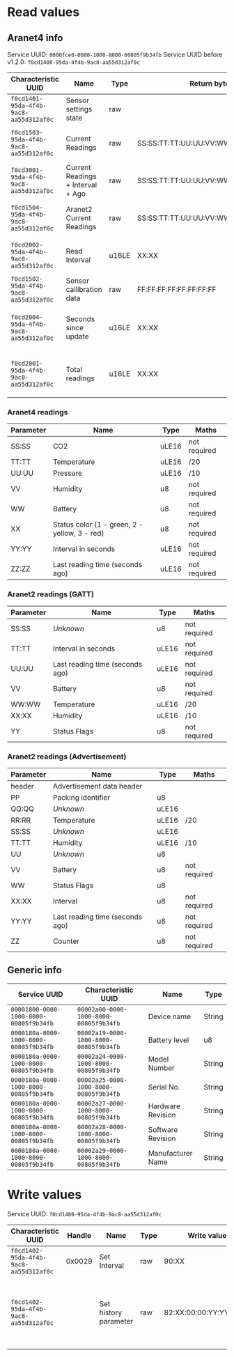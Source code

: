 # Read values
## Aranet4 info
Service UUID: `0000fce0-0000-1000-8000-00805f9b34fb`
Service UUID before v1.2.0: `f0cd1400-95da-4f4b-9ac8-aa55d312af0c`

| Characteristic UUID                    | Name                              | Type       | Return bytes                           | Values                           |
|----------------------------------------|-----------------------------------|------------|----------------------------------------|----------------------------------|
| `f0cd1401-95da-4f4b-9ac8-aa55d312af0c` | Sensor settings state             | raw        |                                        |                                  |
| `f0cd1503-95da-4f4b-9ac8-aa55d312af0c` | Current Readings                  | raw        | SS:SS:TT:TT:UU:UU:VV:WW:XX             | See Aranet4 readings table       |
| `f0cd3001-95da-4f4b-9ac8-aa55d312af0c` | Current Readings + Interval + Ago | raw        | SS:SS:TT:TT:UU:UU:VV:WW:XX:YY:YY:ZZ:ZZ | See Aranet4 readings table       |
| `f0cd1504-95da-4f4b-9ac8-aa55d312af0c` | Aranet2 Current Readings          | raw        | SS:SS:TT:TT:UU:UU:VV:WW:WW:XX:XX:YY    | See Aranet2 readings table       |
| `f0cd2002-95da-4f4b-9ac8-aa55d312af0c` | Read Interval                     | u16LE      | XX:XX                                  | Read interval in seconds         |
| `f0cd1502-95da-4f4b-9ac8-aa55d312af0c` | Sensor callibration data          | raw        | FF:FF:FF:FF:FF:FF:FF:FF                |                                  |
| `f0cd2004-95da-4f4b-9ac8-aa55d312af0c` | Seconds since update              | u16LE      | XX:XX                                  | Last reading time (seconds ago)  |
| `f0cd2001-95da-4f4b-9ac8-aa55d312af0c` | Total readings                    | u16LE      | XX:XX                                  | XX:XX - Total readings in memory |

### Aranet4 readings
| Parameter | Name                            | Type  | Maths        |
|-----------|---------------------------------|-------|--------------|
| SS:SS     | CO2                             | uLE16 | not required |
| TT:TT     | Temperature                     | uLE16 | /20          |
| UU:UU     | Pressure                        | uLE16 | /10          |
| VV        | Humidity                        | u8    | not required |
| WW        | Battery                         | u8    | not required |
| XX        | Status color (1 - green, 2 - yellow, 3 - red)  | u8    | not required |
| YY:YY     | Interval in seconds             | uLE16 | not required |
| ZZ:ZZ     | Last reading time (seconds ago) | uLE16 | not required |

### Aranet2 readings (GATT)
| Parameter | Name                            | Type  | Maths        |
|-----------|---------------------------------|-------|--------------|
| SS:SS     | _Unknown_                       | u8    | not required |
| TT:TT     | Interval in seconds             | uLE16 | not required |
| UU:UU     | Last reading time (seconds ago) | uLE16 | not required |
| VV        | Battery                         | u8    | not required |
| WW:WW     | Temperature                     | uLE16 | /20          |
| XX:XX     | Humidity                        | uLE16 | /10          |
| YY        | Status Flags                    | u8    | not required |

### Aranet2 readings (Advertisement)
| Parameter | Name                            | Type  | Maths        |
|-----------|---------------------------------|-------|--------------|
| header    | Advertisement data header       |       |              |
| PP        | Packing identifier              | u8    |              |
| QQ:QQ     | _Unknown_                       | uLE16 |              |
| RR:RR     | Temperature                     | uLE16 | /20          |
| SS:SS     | _Unknown_                       | uLE16 |              |
| TT:TT     | Humidity                        | uLE16 | /10          |
| UU        | _Unknown_                       | u8    |              |
| VV        | Battery                         | u8    | not required |
| WW        | Status Flags                    | u8    |              |
| XX:XX     | Interval                        | u8    | not required |
| YY:YY     | Last reading time (seconds ago) | u8    | not required |
| ZZ        | Counter                         | u8    | not required |

## Generic info
| Service UUID                         | Characteristic UUID                  | Name              | Type   |
|--------------------------------------|--------------------------------------|-------------------|--------|
| `00001800-0000-1000-8000-00805f9b34fb` | `00002a00-0000-1000-8000-00805f9b34fb` | Device name       | String |
| `0000180a-0000-1000-8000-00805f9b34fb` | `00002a19-0000-1000-8000-00805f9b34fb` | Battery level     | u8     |
| `0000180a-0000-1000-8000-00805f9b34fb` | `00002a24-0000-1000-8000-00805f9b34fb` | Model Number      | String |
| `0000180a-0000-1000-8000-00805f9b34fb` | `00002a25-0000-1000-8000-00805f9b34fb` | Serial No.        | String |
| `0000180a-0000-1000-8000-00805f9b34fb` | `00002a27-0000-1000-8000-00805f9b34fb` | Hardware Revision | String |
| `0000180a-0000-1000-8000-00805f9b34fb` | `00002a28-0000-1000-8000-00805f9b34fb` | Software Revision | String |
| `0000180a-0000-1000-8000-00805f9b34fb` | `00002a29-0000-1000-8000-00805f9b34fb` | Manufacturer Name | String |

# Write values
Service UUID: `f0cd1400-95da-4f4b-9ac8-aa55d312af0c`

| Characteristic UUID                  | Handle | Name                  | Type | Write value             | Parameters                                                                                    |
|--------------------------------------|--------|-----------------------|------|-------------------------|-----------------------------------------------------------------------------------------------|
| `f0cd1402-95da-4f4b-9ac8-aa55d312af0c` | 0x0029 | Set Interval          | raw  | 90:XX                   | XX - Time in minutes (01,02,05,0A)                                                            |
| `f0cd1402-95da-4f4b-9ac8-aa55d312af0c` |        | Set history parameter | raw  | 82:XX:00:00:YY:YY:ZZ:ZZ | XX - Property (1,2,3,4), YY:YY - First index (uLE16, starts with 1),ZZ:ZZ - Max index (u16LE) |


